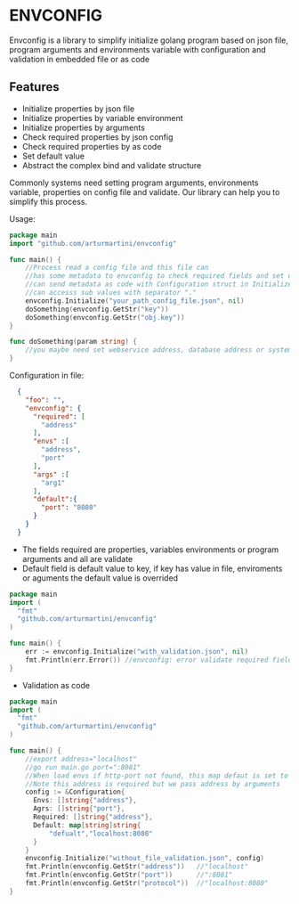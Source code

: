   # ENVCONFIG
Envconfig is a library to simplify initialize golang program based on json file, program arguments and environments variable with configuration and validation in embedded file or as code

## Features 
* Initialize properties by json file  
* Initialize properties by variable environment
* Initialize properties by arguments
* Check required properties by json config
* Check required properties by as code
* Set default value
* Abstract the complex bind and validate structure

Commonly systems need setting program arguments, environments variable, properties on config file
and validate. Our library can help you to simplify this process.

Usage:
```go
package main
import "github.com/arturmartini/envconfig"

func main() {
    //Process read a config file and this file can
    //has some metadata to envconfig to check required fields and set default values
    //can send metadata as code with Configuration struct in Initialize func
    //can accesss sub values with separator "."
    envconfig.Initialize("your_path_config_file.json", nil)
    doSomething(envconfig.GetStr("key"))
    doSomething(envconfig.GetStr("obj.key"))
}

func doSomething(param string) {
    //you maybe need set webservice address, database address or system properties
}
```

Configuration in file:
```json
  {
    "foo": "",
    "envconfig": {
      "required": [
        "address"
      ],
      "envs" :[
        "address",
        "port"
      ],
      "args" :[
        "arg1" 
      ],
      "default":{
        "port": "8080"
      }
    }
  }
```
* The fields required are properties, variables environments or program arguments and all are validate
* Default field is default value to key, if key has value in file, enviroments or aguments the default value is overrided


```go
package main
import (
  "fmt"
  "github.com/arturmartini/envconfig"
)

func main() {
    err := envconfig.Initialize("with_validation.json", nil)
    fmt.Println(err.Error()) //envconfig: error validate required fields: [address]
}
```

* Validation as code
```go
package main
import (
  "fmt"
  "github.com/arturmartini/envconfig"
)

func main() {
    //export address="localhost"
    //go run main.go port=":8081"
    //When load envs if http-port not found, this map defaut is set to default value
    //Note this address is required but we pass address by arguments
    config := &Configuration{
      Envs: []string{"address"},
      Agrs: []string{"port"},
      Required: []string{"address"},
      Default: map[string]string{
          "defualt","localhost:8080"
      }
    }
    envconfig.Initialize("without_file_validation.json", config)
    fmt.Println(envconfig.GetStr("address"))   //"localhost"
    fmt.Println(envconfig.GetStr("port"))      //":8081"
    fmt.Println(envconfig.GetStr("protocol"))  //"localhost:8080"
}
```
